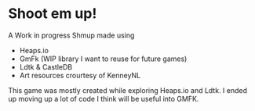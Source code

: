# Shoot em up!

A Work in progress Shmup made using

- Heaps.io
- GmFk (WIP library I want to reuse for future games)
- Ldtk & CastleDB
- Art resources crourtesy of KenneyNL

This game was mostly created while exploring Heaps.io and Ldtk.
I ended up moving up a lot of code I think will be useful into GMFK.
